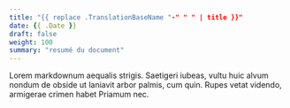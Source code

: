 ```yaml
---
title: "{{ replace .TranslationBaseName "-" " " | title }}"
date: {{ .Date }}
draft: false
weight: 100
summary: "resumé du document"
---
```


Lorem markdownum aequalis strigis. Saetigeri iubeas, vultu huic alvum nondum
de obside ut laniavit arbor palmis, cum quin. Rupes vetat videndo, armigerae
crimen habet Priamum nec.
